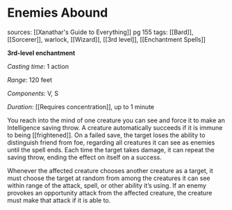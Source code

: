 # Enemies Abound
sources: [[Xanathar's Guide to Everything]] pg 155
tags: [[Bard]], [[Sorcerer]], warlock, [[Wizard]], [[3rd level]], [[Enchantment Spells]]

**3rd-level enchantment**

*Casting time*: 1 action

*Range*: 120 feet

*Components*: V, S

*Duration*: [[Requires concentration]], up to 1 minute

You reach into the mind of one creature you can see and force it to make an Intelligence saving throw. A creature automatically succeeds if it is immune to being [[frightened]]. On a failed save, the target loses the ability to distinguish friend from foe, regarding all creatures it can see as enemies until the spell ends. Each time the target takes damage, it can repeat the saving throw, ending the effect on itself on a success.

Whenever the affected creature chooses another creature as a target, it must choose the target at random from among the creatures it can see within range of the attack, spell, or other ability it’s using. If an enemy provokes an opportunity attack from the affected creature, the creature must make that attack if it is able to.
